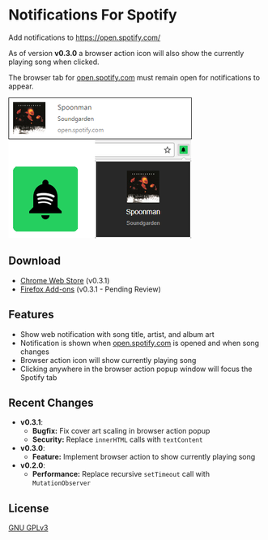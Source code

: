 # Notifications For Spotify
Add notifications to https://open.spotify.com/

As of version __v0.3.0__ a browser action icon will also show the currently playing song when clicked.

The browser tab for [open.spotify.com] must remain open for notifications to appear.

![](screenshots/notification.png)

## Download
* [Chrome Web Store](https://chrome.google.com/webstore/detail/notifications-for-spotify/filocihllcicedfecomcdlilalmcfohi?hl=en-US&gl=US) (v0.3.1)
* [Firefox Add-ons](https://addons.mozilla.org/en-US/firefox/addon/notifications-for-spotify/) (v0.3.1 - Pending Review)

## Features
* Show web notification with song title, artist, and album art
* Notification is shown when [open.spotify.com] is opened and when song changes
* Browser action icon will show currently playing song
* Clicking anywhere in the browser action popup window will focus the Spotify tab

## Recent Changes
* __v0.3.1__:
  * __Bugfix:__ Fix cover art scaling in browser action popup
  * __Security:__ Replace `innerHTML` calls with `textContent`
* __v0.3.0__:
  * __Feature:__ Implement browser action to show currently playing song
* __v0.2.0__:
  * __Performance:__ Replace recursive `setTimeout` call with `MutationObserver`

## License
[GNU GPLv3](LICENSE)

[open.spotify.com]: https://open.spotify.com/
